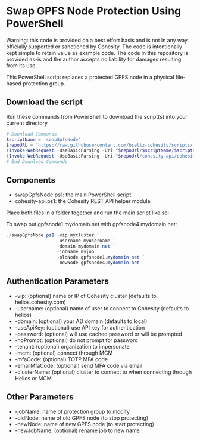# Swap GPFS Node Protection Using PowerShell

Warning: this code is provided on a best effort basis and is not in any way officially supported or sanctioned by Cohesity. The code is intentionally kept simple to retain value as example code. The code in this repository is provided as-is and the author accepts no liability for damages resulting from its use.

This PowerShell script replaces a protected GPFS node in a physical file-based protection group.

## Download the script

Run these commands from PowerShell to download the script(s) into your current directory

```powershell
# Download Commands
$scriptName = 'swapGpfsNode'
$repoURL = 'https://raw.githubusercontent.com/bseltz-cohesity/scripts/master/powershell'
(Invoke-WebRequest -UseBasicParsing -Uri "$repoUrl/$scriptName/$scriptName.ps1").content | Out-File "$scriptName.ps1"; (Get-Content "$scriptName.ps1") | Set-Content "$scriptName.ps1"
(Invoke-WebRequest -UseBasicParsing -Uri "$repoUrl/cohesity-api/cohesity-api.ps1").content | Out-File cohesity-api.ps1; (Get-Content cohesity-api.ps1) | Set-Content cohesity-api.ps1
# End Download Commands
```

## Components

* swapGpfsNode.ps1: the main PowerShell script
* cohesity-api.ps1: the Cohesity REST API helper module

Place both files in a folder together and run the main script like so:

To swap out gpfsnode1.mydomain.net with gpfsnode4.mydomain.net:

```powershell
./swapGpfsNode.ps1 -vip mycluster `
                   -username myusername `
                   -domain mydomain.net `
                   -jobName myjob `
                   -oldNode gpfsnode1.mydomain.net `
                   -newNode gpfsnode4.mydomain.net
```

## Authentication Parameters

* -vip: (optional) name or IP of Cohesity cluster (defaults to helios.cohesity.com)
* -username: (optional) name of user to connect to Cohesity (defaults to helios)
* -domain: (optional) your AD domain (defaults to local)
* -useApiKey: (optional) use API key for authentication
* -password: (optional) will use cached password or will be prompted
* -noPrompt: (optional) do not prompt for password
* -tenant: (optional) organization to impersonate
* -mcm: (optional) connect through MCM
* -mfaCode: (optional) TOTP MFA code
* -emailMfaCode: (optional) send MFA code via email
* -clusterName: (optional) cluster to connect to when connecting through Helios or MCM

## Other Parameters

* -jobName: name of protection group to modify
* -oldNode: name of old GPFS node (to stop protecting)
* -newNode: name of new GPFS node (to start protecting)
* -newJobName: (optional) rename job to new name
